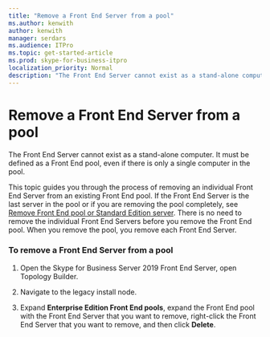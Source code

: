 ```yaml
---
title: "Remove a Front End Server from a pool"
ms.author: kenwith
author: kenwith
manager: serdars
ms.audience: ITPro
ms.topic: get-started-article
ms.prod: skype-for-business-itpro
localization_priority: Normal
description: "The Front End Server cannot exist as a stand-alone computer. It must be defined as a Front End pool, even if there is only a single computer in the pool."
---
```


# Remove a Front End Server from a pool

The Front End Server cannot exist as a stand-alone computer. It must be defined as a Front End pool, even if there is only a single computer in the pool.
  
This topic guides you through the process of removing an individual Front End Server from an existing Front End pool. If the Front End Server is the last server in the pool or if you are removing the pool completely, see [Remove Front End pool or Standard Edition server](remove-front-end-pool-or-standard-edition-server.md). There is no need to remove the individual Front End Servers before you remove the Front End pool. When you remove the pool, you remove each Front End Server.
  
### To remove a Front End Server from a pool

1. Open the Skype for Business Server 2019 Front End Server, open Topology Builder.
    
2. Navigate to the legacy install node.
    
3. Expand **Enterprise Edition Front End pools**, expand the Front End pool with the Front End Server that you want to remove, right-click the Front End Server that you want to remove, and then click **Delete**.
    

